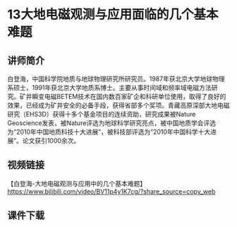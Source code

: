 # 13大地电磁观测与应用面临的几个基本难题

## 讲师简介
白登海，中国科学院地质与地球物理研究所研究员。1987年获北京大学地球物理系硕士，1991年获北京大学地质系博士。主要从事时间域和频率域电磁方法研究。矿井瞬变电磁BETEM技术在国内数百家矿企和科研单位使用，取得了良好的效果，已经成为矿井安全的必备手段，获得省部多个奖项。青藏高原深部大地电磁研究（EHS3D）获得十多个基金项目的连续资助，研究成果被Nature Geoscience发表，被Nature评选为地球科学研究亮点，被中国地质学会评选为“2010年中国地质科技十大进展”，被科技部评选为“2010年中国科学十大进展”。论文获引1000余次。

## 视频链接

【白登海-大地电磁观测与应用中的几个基本难题】 https://www.bilibili.com/video/BV11p4y1K7cg/?share_source=copy_web

## 课件下载
